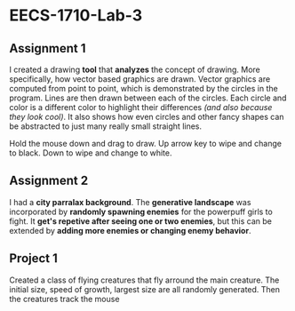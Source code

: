 # EECS-1710-Lab-3

## Assignment 1

I created a drawing **tool** that **analyzes** the concept of drawing. More specifically, how vector based graphics are drawn. Vector graphics are computed from point to point, which is demonstrated by the circles in the program. Lines are then drawn between each of the circles. Each circle and color is a different color to highlight their differences _(and also because they look cool)_. It also shows how even circles and other fancy shapes can be abstracted to just many really small straight lines.

Hold the mouse down and drag to draw. Up arrow key to wipe and change to black. Down to wipe and change to white.

## Assignment 2

I had a **city parralax background**. The **generative landscape** was incorporated by **randomly spawning enemies** for the powerpuff girls to fight. It **get's repetive after seeing one or two enemies**, but this can be extended by **adding more enemies or changing enemy behavior**.

## Project 1

Created a class of flying creatures that fly arround the main creature. The initial size, speed of growth, largest size are all randomly generated. Then the creatures track the mouse
